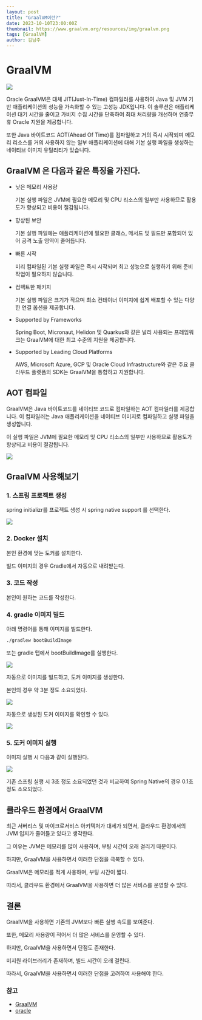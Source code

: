 ```yaml
---
layout: post
title: "GraalVM이란?"
date: 2023-10-10T23:00:00Z
thumbnail: https://www.graalvm.org/resources/img/graalvm.png
tags: [GraalVM]
author: 김남주
---
```


# GraalVM

![](https://www.graalvm.org/resources/img/graalvm.png)

Oracle GraalVM은 대체 JIT(Just-In-Time) 컴파일러를 사용하여 Java 및 JVM 기반 애플리케이션의 성능을 가속화할 수 있는 고성능 JDK입니다. 이 솔루션은 애플리케이션 대기 시간을 줄이고 가비지 수집 시간을 단축하여 최대 처리량을 개선하며 연중무휴 Oracle 지원을 제공합니다.

또한 Java 바이트코드 AOT(Ahead Of Time)를 컴파일하고 거의 즉시 시작되며 메모리 리소스를 거의 사용하지 않는 일부 애플리케이션에 대해 기본 실행 파일을 생성하는 네이티브 이미지 유틸리티가 있습니다.

## GraalVM 은 다음과 같은 특징을 가진다.

- 낮은 메모리 사용량

  기본 실행 파일은 JVM에 필요한 메모리 및 CPU 리소스의 일부만 사용하므로 활용도가 향상되고 비용이 절감됩니다.

- 향상된 보안

  기본 실행 파일에는 애플리케이션에 필요한 클래스, 메서드 및 필드만 포함되어 있어 공격 노출 영역이 줄어듭니다.

- 빠른 시작

  미리 컴파일된 기본 실행 파일은 즉시 시작되며 최고 성능으로 실행하기 위해 준비 작업이 필요하지 않습니다.

- 컴팩트한 패키지

  기본 실행 파일은 크기가 작으며 최소 컨테이너 이미지에 쉽게 배포할 수 있는 다양한 연결 옵션을 제공합니다.

- Supported by Frameworks

  Spring Boot, Micronaut, Helidon 및 Quarkus와 같은 널리 사용되는 프레임워크는 GraalVM에 대한 최고 수준의 지원을 제공합니다.

- Supported by Leading Cloud Platforms

  AWS, Microsoft Azure, GCP 및 Oracle Cloud Infrastructure와 같은 주요 클라우드 플랫폼의 SDK는 GraalVM을 통합하고 지원합니다.

## AOT 컴파일

GraalVM은 Java 바이트코드를 네이티브 코드로 컴파일하는 AOT 컴파일러를 제공합니다. 이 컴파일러는 Java 애플리케이션을 네이티브 이미지로 컴파일하고 실행 파일을 생성합니다.

이 실행 파일은 JVM에 필요한 메모리 및 CPU 리소스의 일부만 사용하므로 활용도가 향상되고 비용이 절감됩니다.

![](https://velog.velcdn.com/images/cmsong111/post/dead5533-4877-4cdb-b887-ecc7424446d1/image.png)

## GraalVM 사용해보기

### 1. 스프링 프로젝트 생성

spring initializr를 프로젝트 생성 시 spring native support 를 선택한다.

![](https://velog.velcdn.com/images/cmsong111/post/0a718722-b7bd-4885-bc58-8cba5cdfd0a4/image.png)

### 2. Docker 설치

본인 환경에 맞는 도커를 설치한다.

빌드 이미지의 경우 Gradle에서 자동으로 내려받는다.

### 3. 코드 작성

본인이 원하는 코드를 작성한다.

### 4. gradle 이미지 빌드

아래 명령어를 통해 이미지를 빌드한다.

```bash
./gradlew bootBuildImage
```

또는 gradle 탭에서 bootBuildImage를 실행한다.

![](https://velog.velcdn.com/images/cmsong111/post/9243c283-c955-45ca-bf00-678a8876a968/image.png)

자동으로 이미지를 빌드하고, 도커 이미지를 생성한다.

본인의 경우 약 3분 정도 소요되었다.

![](https://velog.velcdn.com/images/cmsong111/post/ffde89dc-ef89-49c7-a3e1-2c6b32acbeb0/image.png)

자동으로 생성된 도커 이미지를 확인할 수 있다.

![](https://velog.velcdn.com/images/cmsong111/post/ef179f44-db06-457c-9007-7e716d4ec06e/image.png)

### 5. 도커 이미지 실행

이미지 실행 시 다음과 같이 실행된다.

![](https://velog.velcdn.com/images/cmsong111/post/aa796330-6e41-4d6b-adc9-fa66155cae80/image.png)

기존 스프링 실행 시 3초 정도 소요되었던 것과 비교하여 Spring Native의 경우 0.1초 정도 소요되었다.

## 클라우드 환경에서 GraalVM

최근 서버리스 및 마이크로서비스 아키텍처가 대세가 되면서, 클라우드 환경에서의 JVM 입지가 줄어들고 있다고 생각한다.

그 이유는 JVM은 메모리를 많이 사용하며, 부팅 시간이 오래 걸리기 때문이다.

하지만, GraalVM을 사용하면서 이러한 단점을 극복할 수 있다.

GraalVM은 메모리를 적게 사용하며, 부팅 시간이 짧다.

따라서, 클라우드 환경에서 GraalVM을 사용하면 더 많은 서비스를 운영할 수 있다.

## 결론

GraalVM을 사용하면 기존의 JVM보다 빠른 실행 속도를 보여준다.

또한, 메모리 사용량이 적어서 더 많은 서비스를 운영할 수 있다.

하지만, GraalVM을 사용하면서 단점도 존재한다.

미지원 라이브러리가 존재하며, 빌드 시간이 오래 걸린다.

따라서, GraalVM을 사용하면서 이러한 단점을 고려하여 사용해야 한다.

### 참고

- [GraalVM](https://www.graalvm.org/)
- [oracle](https://www.oracle.com/kr/java/graalvm/what-is-graalvm/)
